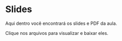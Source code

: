 # Slides

Aqui dentro você encontrará os slides e PDF da aula.

Clique nos arquivos para visualizar e baixar eles.

